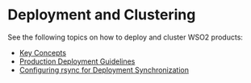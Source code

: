 # Deployment and Clustering

See the following topics on how to deploy and cluster WSO2 products:

-   [Key Concepts](../../administer/kerberos-security)
-   [Production Deployment
    Guidelines](../../administer/production-deployment-guidelines)
-   [Configuring rsync for Deployment
    Synchronization](Configuring-rsync-for-Deployment-Synchronization)
